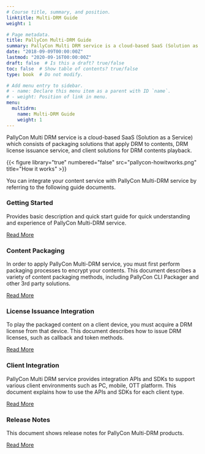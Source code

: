 ```yaml
---
# Course title, summary, and position.
linktitle: Multi-DRM Guide
weight: 1

# Page metadata.
title: PallyCon Multi-DRM Guide
summary: PallyCon Multi DRM service is a cloud-based SaaS (Solution as a Service) which consists of packaging solutions that apply DRM to contents, DRM license issuance service, and client solutions for DRM contents playback.
date: "2018-09-09T00:00:00Z"
lastmod: "2020-09-16T00:00:00Z"
draft: false  # Is this a draft? true/false
toc: false  # Show table of contents? true/false
type: book  # Do not modify.

# Add menu entry to sidebar.
# - name: Declare this menu item as a parent with ID `name`.
# - weight: Position of link in menu.
menu:
  multidrm:
    name: Multi-DRM Guide
    weight: 1
---
```


PallyCon Multi DRM service is a cloud-based SaaS (Solution as a Service) which consists of packaging solutions that apply DRM to contents, DRM license issuance service, and client solutions for DRM contents playback.

{{< figure library="true" numbered="false" src="pallycon-howitworks.png" title="How it works" >}}

You can integrate your content service with PallyCon Multi-DRM service by referring to the following guide documents.

<div class="row">
  <div class="col-sm-6">
    <div class="card">
      <div class="card-body">
        <h3 class="card-title">Getting Started</h3>
        <p class="card-text">Provides basic description and quick start guide for quick understanding and experience of PallyCon Multi-DRM service.</p>
        <a href="./getting-started/" class="btn btn-primary">Read More</a>
      </div>
    </div>
  </div>
  <div class="col-sm-6">
    <div class="card">
      <div class="card-body">
        <h3 class="card-title">Content Packaging</h3>
        <p class="card-text">In order to apply PallyCon Multi-DRM service, you must first perform packaging processes to encrypt your contents. This document describes a variety of content packaging methods, including PallyCon CLI Packager and other 3rd party solutions.</p>
        <a href="./packaging/" class="btn btn-primary">Read More</a>
      </div>
    </div>
  </div>
  <div class="col-sm-6">
    <div class="card">
      <div class="card-body">
        <h3 class="card-title">License Issuance Integration</h3>
        <p class="card-text">To play the packaged content on a client device, you must acquire a DRM license from that device. This document describes how to issue DRM licenses, such as callback and token methods.</p>
        <a href="./license/" class="btn btn-primary">Read More</a>
      </div>
    </div>
  </div>
  <div class="col-sm-6">
    <div class="card">
      <div class="card-body">
        <h3 class="card-title">Client Integration</h3>
        <p class="card-text">PallyCon Multi DRM service provides integration APIs and SDKs to support various client environments such as PC, mobile, OTT platform. This document explains how to use the APIs and SDKs for each client type.</p>
        <a href="./clients/" class="btn btn-primary">Read More</a>
      </div>
    </div>
  </div>
  <div class="col-sm-6">
    <div class="card">
      <div class="card-body">
        <h3 class="card-title">Release Notes</h3>
        <p class="card-text">This document shows release notes for PallyCon Multi-DRM products.</p>
        <a href="./release-notes/" class="btn btn-primary">Read More</a>
      </div>
    </div>
  </div>
</div>
